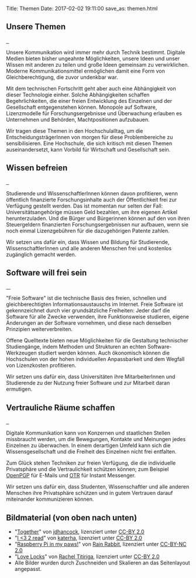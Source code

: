 Title: Themen
Date: 2017-02-02 19:11:00
save_as: themen.html

<section class="notopmargin turquoise">
    <div class="imageheader" style="background-image:url(./img/topics/together-960x200.jpg)">
        <h1>Unsere Themen</h1>
        <a title="Lizenz: CC-BY" class="imagelicense" href="#imagecredit1">
					<i class="fa fa-sb symbl-cc l-svg">&nbsp;</i><i class="fa fa-sb symbl-by l-svg">&nbsp;</i>
				</a>
    </div>
    <p class="explanation">Unsere Kommunikation wird immer mehr durch Technik bestimmt. Digitale Medien bieten bisher ungeahnte Möglichkeiten, unsere Ideen und unser Wissen mit anderen zu teilen und große Ideen gemeinsam zu verwirklichen. Moderne Kommunikationsmittel ermöglichen damit eine Form von Gleichberechtigung, die zuvor undenkbar war.</p>
    <p class="explanation">Mit dem technischen Fortschritt geht aber auch eine Abhängigkeit von dieser Technologie einher. Solche Abhängigkeiten schaffen Begehrlichkeiten, die einer freien Entwicklung des Einzelnen und der Gesellschaft entgegenstehen können. Monopole auf Software, Lizenzmodelle für Forschungsergebnisse und Überwachung erlauben es Unternehmen und Behörden, Machtpositionen aufzubauen.</p>
    <p class="explanation">Wir tragen diese Themen in den Hochschulalltag, um die EntscheidungsträgerInnen von morgen für diese Problembereiche zu sensibilisieren. Eine Hochschule, die sich kritisch mit diesen Themen auseinandersetzt, kann Vorbild für Wirtschaft und Gesellschaft sein.</p>
</section>
<section class="violet">
    <div class="imageheader" style="background-image:url(./img/topics/book-960x200.jpg)">
        <h1>Wissen befreien</h1>
        <a title="Lizenz: CC-BY" class="imagelicense" href="#imagecredit2">
					<i class="fa fa-sb symbl-cc l-svg">&nbsp;</i><i class="fa fa-sb symbl-by l-svg">&nbsp;</i>
				</a>
    </div>
    <p class="explanation">Studierende und WissenschaftlerInnen können davon profitieren, wenn öffentlich finanzierte Forschungsinhalte auch der Öffentlichkeit frei zur Verfügung gestellt werden. Das ist momentan nur selten der Fall: Universitätsangehörige müssen Geld bezahlen, um ihre eigenen Artikel herunterzuladen. Und die Bürger und Bürgerinnen können auf den von ihren Steuergeldern finanzierten Forschungsergebnissen nur aufbauen, wenn sie noch einmal Lizenzgebühren für die dazugehörigen Patente zahlen.</p>
    <p class="explanation"></p>
    <p class="conclusion">Wir setzen uns dafür ein, dass Wissen und Bildung für Studierende, WissenschaftlerInnen und alle anderen Menschen frei und kostenlos zugänglich gemacht werden.</p>
</section>
<section class="green">
    <div class="imageheader" style="background-image:url(./img/topics/raspberrypi-960x200.jpg)">
        <h1>Software will frei sein</h1>
        <a title="Lizenz: CC-BY-NC" class="imagelicense" href="#imagecredit3">
					<i class="fa fa-sb symbl-cc l-svg">&nbsp;</i><i class="fa fa-sb symbl-by l-svg">&nbsp;</i><i class="fa fa-sb symbl-nc-eur l-svg">&nbsp;</i>
				</a>
    </div>
    <p class="explanation">&quot;Freie Software&quot; ist die technische Basis des freien, schnellen und gleichberechtigten Informationsaustauschs im Internet. Freie Software ist gekennzeichnet durch vier grundsätzliche Freiheiten: Jeder darf die Software für alle Zwecke verwenden, ihre Funktionsweise studieren, eigene Änderungen an der Software vornehmen, und diese nach denselben Prinzipien weiterverbreiten.</p>
    <p class="explanation">Offene Quelltexte bieten neue Möglichkeiten für die Gestaltung technischer Studiengänge, indem Methoden und Strukturen an echten Software-Werkzeugen studiert werden können. Auch ökonomisch können die Hochschulen von der hohen individuellen Anpassbarkeit und dem Wegfall von Lizenzkosten profitieren.</p>
    <p class="conclusion">Wir setzen uns dafür ein, dass Universitäten ihre MitarbeiterInnen und Studierende zu der Nutzung freier Software und zur Mitarbeit daran ermutigen.</p>
</section>
<section class="turquoise">
    <div class="imageheader" style="background-image:url(./img/topics/locks-960x200.jpg)">
        <h1>Vertrauliche Räume schaffen</h1>
        <a title="Lizenz: CC-BY" class="imagelicense" href="#imagecredit4">
					<i class="fa fa-sb symbl-cc l-svg">&nbsp;</i><i class="fa fa-sb symbl-by l-svg">&nbsp;</i>
				</a>
    </div>
    <p class="explanation">Digitale Kommunikation kann von Konzernen und staatlichen Stellen missbraucht werden, um die Bewegungen, Kontakte und Meinungen jedes Einzelnen zu überwachen. In einem derartigen Umfeld kann sich die Wissensgesellschaft und die Freiheit des Einzelnen nicht frei entfalten.</p>
    <p class="explanation">Zum Glück stehen Techniken zur freien Verfügung, die die individuelle Privatsphäre und die Vertraulichkeit schützen können; zum Beispiel <a href="https://de.wikipedia.org/wiki/OpenPGP">OpenPGP</a> für E-Mails und <a href="https://de.wikipedia.org/wiki/Off-the-Record_Messaging">OTR</a> für Instant Messenger.</p>
    <p class="conclusion">Wir setzen uns dafür ein, dass Studenten, Wissenschaftler und alle anderen Menschen ihre Privatsphäre schützen und in gutem Vertrauen darauf miteinander kommunizieren können.</p>
</section>
<footer>
    <h2>Bildmaterial (von oben nach unten)</h2>
    <ul id="imagecredit">
        <li id="imagecredit1">&quot;<a href="https://www.flickr.com/photos/jdhancock/6068008931/">Together</a>&quot; von <a href="https://www.flickr.com/photos/jdhancock/">jdhancock</a>, lizenziert unter <a href="https://creativecommons.org/licenses/by/2.0/">CC-BY 2.0</a></li>
        <li id="imagecredit2">&quot;<a href="https://www.flickr.com/photos/katerha/8435321969/in/photostream/">I &lt;3 2 read</a>&quot; von <a href="https://www.flickr.com/photos/katerha/">katerha</a>, lizenziert unter <a href="https://creativecommons.org/licenses/by/2.0/">CC-BY 2.0</a></li>
        <li id="imagecredit3">&quot;<a href="https://www.flickr.com/photos/37996583811@N01/7486404984/">Raspberry Pi in my paws!</a>&quot; von <a href="https://www.flickr.com/photos/37996583811@N01/">Rain Rabbit</a>, lizenziert unter <a href="https://creativecommons.org/licenses/by-nc/2.0/">CC-BY-NC 2.0</a></li>
        <li id="imagecredit4">&quot;<a href="https://www.flickr.com/photos/pocait/6866502621/in/photostream/">Love Locks</a>&quot; von <a href="https://www.flickr.com/photos/pocait/">Rachel Titiriga</a>, lizenziert unter <a href="https://creativecommons.org/licenses/by/2.0/">CC-BY 2.0</a></li>
        <li>Alle Bilder wurden durch Zuschneiden und Skalieren an das Seitenlayout angepasst.</li>
    </ul>
</footer>
